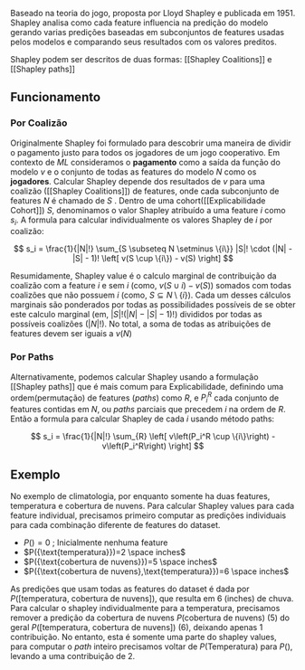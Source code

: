 Baseado na teoria do jogo, proposta por Lloyd Shapley e publicada em 1951. Shapley analisa como cada feature influencia na predição do modelo gerando varias predições baseadas em subconjuntos de features usadas pelos modelos e comparando seus resultados com os valores preditos. 

Shapley podem ser descritos de duas formas: [[Shapley Coalitions]] e [[Shapley paths]]


## Funcionamento

### Por Coalizão

Originalmente Shapley foi formulado para descobrir uma maneira de dividir o pagamento justo para todos os jogadores de um jogo cooperativo. Em contexto de *ML* consideramos o **pagamento** como a saída da função do modelo $v$  e o conjunto de todas as features do modelo $N$ como os **jogadores**. 
Calcular Shapley depende dos resultados de $v$ para uma coalizão ([[Shapley Coalitions]]) de features, onde cada subconjunto de features $N$ é chamado de $S$ . Dentro de uma cohort([[Explicabilidade Cohort]]) $S$, denominamos o valor Shapley atribuído a uma feature $i$ como $s_i$. A formula para calcular individualmente os valores Shapley de $i$ por coalizão:

$$
s_i = \frac{1}{|N|!} \sum_{S \subseteq N \setminus \{i\}} |S|! \cdot (|N| - |S| - 1)! \left[ v(S \cup \{i\}) - v(S) \right]
$$

Resumidamente, Shapley value é o calculo marginal de contribuição da coalizão com a feature $i$ e sem $i$ (como, $v(S\cup i)-v(S)$) somados com todas coalizões que não possuem $i$ (como, ${S \subseteq N \setminus \{i\}}$). Cada um desses cálculos marginais são ponderados por todas as possibilidades possíveis de se obter este calculo marginal (em, $|S|!(|N| - |S| -1)!$) divididos por todas as possíveis coalizões ($|N|!$). No total, a soma de todas as atribuições de features devem ser iguais a $v(N)$ 


### Por Paths

Alternativamente, podemos calcular Shapley usando a formulação [[Shapley paths]] que é mais comum para Explicabilidade, definindo uma ordem(permutação) de features (*paths*) como $R$, e $P_i^R$ cada conjunto de features contidas em $N$, ou *paths* parciais que precedem $i$ na ordem de $R$. Então a formula para calcular Shapley de cada $i$ usando método paths:

$$
s_i = \frac{1}{|N|!} \sum_{R} \left[ v\left(P_i^R \cup \{i\}\right) - v\left(P_i^R\right) \right]
$$
## Exemplo

No exemplo de climatologia, por enquanto somente ha duas features, temperatura e cobertura de nuvens. Para calcular Shapley values para cada feature individual, precisamos primeiro computar as predições individuais para cada combinação diferente de features do dataset. 
- $P({})=0$ ; Inicialmente nenhuma feature
- $P({\text{temperatura}})=2 \space inches$
- $P({\text{cobertura de nuvens}})=5 \space inches$ 
- $P({\text{cobertura de nuvens},\text{temperatura}})=6 \space inches$  

As predições que usam todas as features do dataset é dada por $P(\text{[temperatura, cobertura de nuvens]})$, que resulta em 6 (inches) de chuva.  Para calcular o shapley individualmente para a temperatura, precisamos remover a predição da cobertura de nuvens $P(\text{cobertura de nuvens})$ (5) do geral $P(\text{[temperatura, cobertura de nuvens]})$ (6), deixando apenas 1 contribuição. No entanto, esta é somente uma parte do shapley values, para computar o *path* inteiro precisamos voltar de $P(\text{Temperatura})$ para $P({})$, levando a uma contribuição de 2. 

